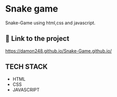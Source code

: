 # Snake game

Snake-Game using html,css and javascript.

## 🔗 Link to the project
https://damon248.github.io/Snake-Game.github.io/

## TECH STACK

- HTML
- CSS
- JAVASCRIPT


